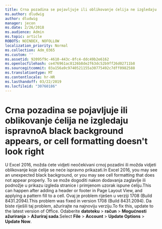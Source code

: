 ```yaml
---
title: Crna pozadina se pojavljuje ili oblikovanje ćelija ne izgledaju ispravno
ms.author: dludwig
author: dludwig
manager: jecon
ms.date: 2/26/2018
ms.audience: Admin
ms.topic: article
ROBOTS: NOINDEX, NOFOLLOW
localization_priority: Normal
ms.collection: Adm_O365
ms.custom: ''
ms.assetid: 92095f9c-4610-443c-8fc4-ddc49b2e6162
ms.openlocfilehash: ce476961ac8126b8de2f63dc52b9ff26d02711b8
ms.sourcegitcommit: 03a156a9c9740521155a30775492c7dff0982588
ms.translationtype: MT
ms.contentlocale: hr-HR
ms.lasthandoff: 03/22/2019
ms.locfileid: "30760186"
---
```

# <a name="a-black-background-appears-or-cell-formatting-doesnt-look-right"></a><span data-ttu-id="430ee-102">Crna pozadina se pojavljuje ili oblikovanje ćelija ne izgledaju ispravno</span><span class="sxs-lookup"><span data-stu-id="430ee-102">A black background appears, or cell formatting doesn't look right</span></span>

<span data-ttu-id="430ee-103">U Excel 2016, možda ćete vidjeti neočekivani crnoj pozadini ili možda vidjeti oblikovanje koje ćelije se neće ispravno prikazati.</span><span class="sxs-lookup"><span data-stu-id="430ee-103">In Excel 2016, you may see an unexpected black background, or you may see cell formatting that does not appear properly.</span></span> <span data-ttu-id="430ee-104">To se može dogoditi nakon dodavanja zaglavlje ili podnožje u prikazu izgleda stranice i primjenom uzorak ispune ćeliju.</span><span class="sxs-lookup"><span data-stu-id="430ee-104">This can happen after adding a header or footer in Page Layout View, and applying a pattern fill to a cell.</span></span> <span data-ttu-id="430ee-105">Ovaj je problem riješen u verziji 1708 (Build 8431.2094).</span><span class="sxs-lookup"><span data-stu-id="430ee-105">This problem was fixed in version 1708 (Build 8431.2094).</span></span> <span data-ttu-id="430ee-106">Da biste riješili taj problem, ažurirajte na najnoviju verziju.</span><span class="sxs-lookup"><span data-stu-id="430ee-106">To fix this, update to the latest version of Office.</span></span> <span data-ttu-id="430ee-107">Odaberite **datoteku** \> **račun** \> **Mogućnosti ažuriranja** \> **Ažuriraj sada**.</span><span class="sxs-lookup"><span data-stu-id="430ee-107">Select **File** \> **Account** \> **Update Options** \> **Update Now**.</span></span>
  

